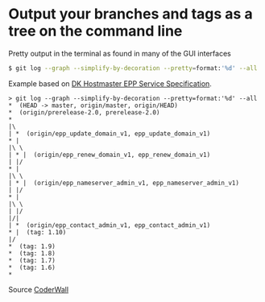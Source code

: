 # Output your branches and tags as a tree on the command line

Pretty output in the terminal as found in many of the GUI interfaces

```bash
$ git log --graph --simplify-by-decoration --pretty=format:'%d' --all
```

Example based on [DK Hostmaster EPP Service Specification](https://github.com/DK-Hostmaster/epp-service-specification).

```
> git log --graph --simplify-by-decoration --pretty=format:'%d' --all
*  (HEAD -> master, origin/master, origin/HEAD)
*  (origin/prerelease-2.0, prerelease-2.0)
*   
|\  
| *  (origin/epp_update_domain_v1, epp_update_domain_v1)
* |   
|\ \  
| * |  (origin/epp_renew_domain_v1, epp_renew_domain_v1)
| |/  
* |   
|\ \  
| * |  (origin/epp_nameserver_admin_v1, epp_nameserver_admin_v1)
| |/  
* |   
|\ \  
| |/  
|/|   
| *  (origin/epp_contact_admin_v1, epp_contact_admin_v1)
* |  (tag: 1.10)
|/  
*  (tag: 1.9)
*  (tag: 1.8)
*  (tag: 1.7)
*  (tag: 1.6)
* 
```

Source [CoderWall](https://coderwall.com/p/mjy1lq/git-output-branches-and-tags-as-a-tree)
